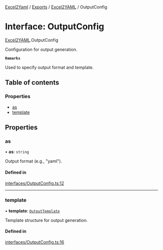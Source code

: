 [Excel2Yaml](../README.md) / [Exports](../modules.md) / [Excel2YAML](../modules/Excel2YAML.md) / OutputConfig

# Interface: OutputConfig

[Excel2YAML](../modules/Excel2YAML.md).OutputConfig

Configuration for output generation.

**`Remarks`**

Used to specify output format and template.

## Table of contents

### Properties

- [as](Excel2YAML.OutputConfig.md#as)
- [template](Excel2YAML.OutputConfig.md#template)

## Properties

### as

• **as**: `string`

Output format (e.g., "yaml").

#### Defined in

[interfaces/OutputConfig.ts:12](https://github.com/rbleattler/Excel2Yaml/blob/a1aba8cdde2a76234aa9d6c5ebacf57ebabc31fe/src/interfaces/OutputConfig.ts#L12)

___

### template

• **template**: [`OutputTemplate`](Excel2YAML.OutputTemplate.md)

Template structure for output generation.

#### Defined in

[interfaces/OutputConfig.ts:16](https://github.com/rbleattler/Excel2Yaml/blob/a1aba8cdde2a76234aa9d6c5ebacf57ebabc31fe/src/interfaces/OutputConfig.ts#L16)
